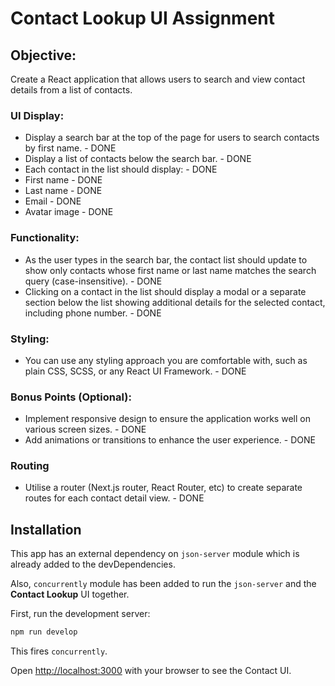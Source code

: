 # Contact Lookup UI Assignment

## Objective:
Create a React application that allows users to search and view contact details from a list of contacts.
### UI Display:
- Display a search bar at the top of the page for users to search contacts by first name. - DONE
- Display a list of contacts below the search bar. - DONE
- Each contact in the list should display: - DONE
- First name - DONE
- Last name - DONE
- Email - DONE
- Avatar image - DONE

### Functionality:
- As the user types in the search bar, the contact list should update to show only contacts whose first name or last name matches the search query (case-insensitive). - DONE
- Clicking on a contact in the list should display a modal or a separate section below the list showing additional details for the selected contact, including phone number. - DONE

### Styling:
- You can use any styling approach you are comfortable with, such as plain CSS, SCSS, or any React UI Framework. - DONE

### Bonus Points (Optional):
- Implement responsive design to ensure the application works well on various screen sizes. - DONE
- Add animations or transitions to enhance the user experience. - DONE

### Routing
- Utilise a router (Next.js router, React Router, etc) to create separate routes for each contact detail view. - DONE

## Installation

This app has an external dependency on `json-server` module which is already added to the devDependencies.

Also, `concurrently` module has been added to run the `json-server` and the **Contact Lookup** UI together.

First, run the development server:

```bash
npm run develop
```
This fires `concurrently`.

Open [http://localhost:3000](http://localhost:3000) with your browser to see the Contact UI.
